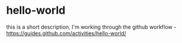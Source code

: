 # hello-world
this is a short description, I'm working through the github workflow - https://guides.github.com/activities/hello-world/
